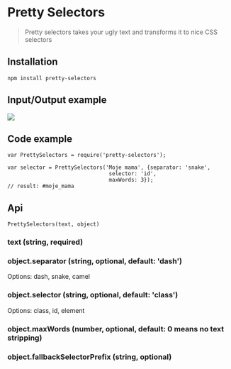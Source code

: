Pretty Selectors
================

> Pretty selectors takes your ugly text and transforms it to nice CSS selectors

## Installation

`npm install pretty-selectors`

## Input/Output example

![](http://f.cl.ly/items/2H3O3y0z2t46042s0J1i/Screen%20Shot%202014-10-06%20at%2015.55.37.png)

## Code example

    var PrettySelectors = require('pretty-selectors');

    var selector = PrettySelectors('Moje mama', {separator: 'snake',
                                    selector: 'id',
                                    maxWords: 3});
    // result: #moje_mama

## Api

    PrettySelectors(text, object)

### text (string, required)

### object.separator (string, optional, default: 'dash')

Options: dash, snake, camel

### object.selector (string, optional, default: 'class')

Options: class, id, element

### object.maxWords (number, optional, default: 0 means no text stripping)

### object.fallbackSelectorPrefix (string, optional)
